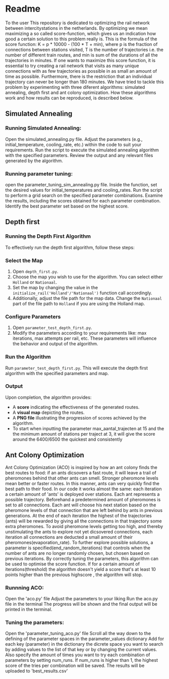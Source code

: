 # Readme


To the user
This repository is dedicated to optimizing the rail network between intercitystations in the netherlands. By optimizing we mean maximizing a so called score-function, which gives us an indication how good a certain solution to this problem really is. This is the formula of the score function: K = p * 10000 - (100 * T + min), where p is the fraction of connections between stations visited, T is the number of trajectories i.e. the number of different train routes, and min is sum of the durations of all the trajectories in minutes. If one wants to maximize this score function, it is essential to try creating a rail network that visits as many unique connections with as few trajectories as possible in as small an amount of time as possible. Furthermore, there is the restriction that an individual trajectory can never be longer than 180 minutes. We have tried to tackle this problem by experimenting with three diferent algorithms: simulated annealing, depth first and ant colony optimization. How these algorithms work and how results can be reproduced, is described below.
## Simulated Annealing

### Running Simulated Annealing:

Open the simulated_annealing.py file.
Adjust the parameters (e.g., initial_temperature, cooling_rate, etc.) within the code to suit your requirements.
Run the script to execute the simulated annealing algorithm with the specified parameters.
Review the output and any relevant files generated by the algorithm.



### Running parameter tuning:

open  the parameter_tuning_sim_annealing.py file.
Inside the function, set the desired values for initial_temperatures and cooling_rates.
Run the script to perform a grid search on the specified parameter combinations.
Examine the results, including the scores obtained for each parameter combination.
Identify the best parameter set based on the highest score.

## Depth first

### Running the Depth First Algorithm

To effectively run the depth first algorithm, follow these steps:

### Select the Map
1. Open `depth_first.py`.
2. Choose the map you wish to use for the algorithm. You can select either `Holland` or `Nationaal`.
3. Set the map by changing the value in the `initialize_rail('Holland'/'Nationaal')` function call accordingly.
4. Additionally, adjust the file path for the map data. Change the `Nationaal` part of the file path to `Holland` if you are using the Holland map.

### Configure Parameters
1. Open `parameter_test_depth_first.py`.
2. Modify the parameters according to your requirements like: max iterations, max attempts per rail, etc. These parameters will influence the behavior and output of the algorithm.

### Run the Algorithm
Run `parameter_test_depth_first.py`. This will execute the depth first algorithm with the specified parameters and map.

### Output
Upon completion, the algorithm provides:
- A **score** indicating the effectiveness of the generated routes.
- A **visual map** depicting the routes.
- A **PNG file** illustrating the progression of scores achieved by the algorithm.
- To start when inputting the parameter max_aantal_trajecten at 15 and the the minimum amount of stations
per traject at 3, it will give the score around the 6400/6500 the quickest and consistently 



## Ant Colony Optimization
Ant Colony Optimization (ACO) is inspired by how an ant colony finds the best routes to food: if an ants dicsovers a fast route, it will leave a trail of pheromones behind that other ants can smell. Stronger pheromone levels mean better or faster routes. In this manner, ants can very quickly find the best path to their food. In our code it works almost the same: each iteration a certain amount of 'ants' is deployed over stations. Each ant represents a possible trajectory. Beforehand a predetermined amount of pheromones is set to all connections. Each ant will choose his next station based on the pheromone levels of that connection that are left behind by ants in previous generations. At the end of each iteration the highest of the trajectories (ants) will be rewarded by giving all the connections in that trajectory some extra pheromones. To avoid pheromone levels getting too high, and thereby unstimulating the ants to explore not yet dicsovered connections, each iteration all connections are deducted a small amount of their pheromones(evaporation_rate). To further explore possible solutions, a parameter is specified(end_random_iterations) that controls when the number of ants are no longer randomly chosen, but chosen based on previous iterations. By correctly tuning the parameters, this algorithm can be used to optimise the score function. If for a certain amount of iterations(threshold) the algorithm doesn't yield a score that's at least 10 points higher than the previous highscore , the algorithm will stop.

### Runnning ACO:
Open the 'aco.py' file
Adjust the parameters to your liking
Run the aco.py file in the terminal
The progress will be shown and the final output will be printed in the terminal.


### Tuning the parameters:

Open the 'parameter_tuning_aco.py' file
Scroll all the way down to the defining of the parameter spaces in the parameter_values dictionary
Add for each key (parameter) in the dictionary the dicrete space you want to search by adding values to the list of that key or by changing the current values.
Also specify the amount of times you want to try each combination of parameters by setting num_runs. If num_runs is higher than 1, the highest score of the tries per combination will be saved.
The results will be uploaded to 'best_results.csv'
